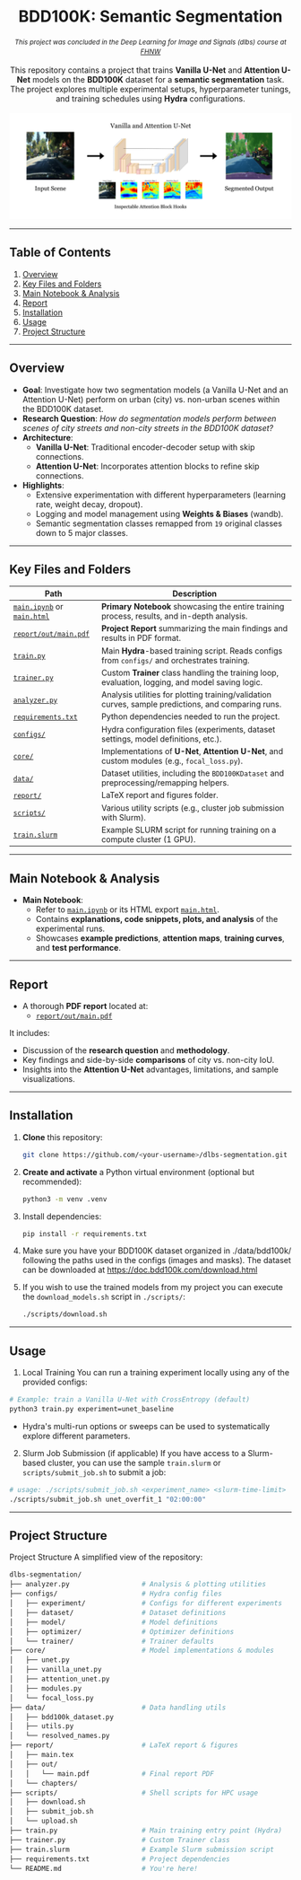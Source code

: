 <h1 align="center">BDD100K: Semantic Segmentation</h1>
<div align="center"><i><small>This project was concluded in the Deep Learning for Image and Signals (dlbs) course at <a href="http://fhnw.ch/en">FHNW</a></small></i></div>

<br/>

<div align="center">
This repository contains a project that trains <b>Vanilla U-Net</b> and <b>Attention U-Net</b> models on the <b>BDD100K</b> dataset for a <b>semantic segmentation</b> task. The project explores multiple experimental setups, hyperparameter tunings, and training schedules using <b>Hydra</b> configurations.
</div>

<br/>

<div align="center">
  <img src="./report/figures/repository_banner.jpg" />
</div>

---

## Table of Contents
1. [Overview](#overview)
2. [Key Files and Folders](#key-files-and-folders)
3. [Main Notebook & Analysis](#main-notebook--analysis)
4. [Report](#report)
5. [Installation](#installation)
6. [Usage](#usage)
7. [Project Structure](#project-structure)

---

## Overview

- **Goal**: Investigate how two segmentation models (a Vanilla U-Net and an Attention U-Net) perform on urban (city) vs. non-urban scenes within the BDD100K dataset.
- **Research Question**: *How do segmentation models perform between scenes of city streets and non-city streets in the BDD100K dataset?*
- **Architecture**: 
  - **Vanilla U-Net**: Traditional encoder-decoder setup with skip connections.
  - **Attention U-Net**: Incorporates attention blocks to refine skip connections.
- **Highlights**:
  - Extensive experimentation with different hyperparameters (learning rate, weight decay, dropout).
  - Logging and model management using **Weights & Biases** (wandb).
  - Semantic segmentation classes remapped from `19` original classes down to 5 major classes.

---

## Key Files and Folders

| **Path**                                                   | **Description**                                                                                        |
|------------------------------------------------------------|--------------------------------------------------------------------------------------------------------|
| [`main.ipynb`](./main.ipynb) or [`main.html`](./main.html) | **Primary Notebook** showcasing the entire training process, results, and in-depth analysis.           |
| [`report/out/main.pdf`](./report/out/main.pdf)             | **Project Report** summarizing the main findings and results in PDF format.                            |
| [`train.py`](./train.py)                                   | Main **Hydra**-based training script. Reads configs from `configs/` and orchestrates training.         |
| [`trainer.py`](./trainer.py)                               | Custom **Trainer** class handling the training loop, evaluation, logging, and model saving logic.      |
| [`analyzer.py`](./analyzer.py)                             | Analysis utilities for plotting training/validation curves, sample predictions, and comparing runs.    |
| [`requirements.txt`](./requirements.txt)                   | Python dependencies needed to run the project.                                                         |
| [`configs/`](./configs/)                                   | Hydra configuration files (experiments, dataset settings, model definitions, etc.).                    |
| [`core/`](./core/)                                         | Implementations of **U-Net**, **Attention U-Net**, and custom modules (e.g., `focal_loss.py`).         |
| [`data/`](./data/)                                         | Dataset utilities, including the `BDD100KDataset` and preprocessing/remapping helpers.                 |
| [`report/`](./report/)                                     | LaTeX report and figures folder.                                                                       |
| [`scripts/`](./scripts/)                                   | Various utility scripts (e.g., cluster job submission with Slurm).                                     |
| [`train.slurm`](./train.slurm)                             | Example SLURM script for running training on a compute cluster (1 GPU).                                |

---

## Main Notebook & Analysis

- **Main Notebook**:  
  - Refer to [`main.ipynb`](./main.ipynb) or its HTML export [`main.html`](./main.html).  
  - Contains **explanations, code snippets, plots, and analysis** of the experimental runs.  
  - Showcases **example predictions**, **attention maps**, **training curves**, and **test performance**.

---

## Report

- A thorough **PDF report** located at:
  - [`report/out/main.pdf`](./report/out/main.pdf)

It includes:
- Discussion of the **research question** and **methodology**.  
- Key findings and side-by-side **comparisons** of city vs. non-city IoU.  
- Insights into the **Attention U-Net** advantages, limitations, and sample visualizations.

---

## Installation

1. **Clone** this repository:
   ```bash
   git clone https://github.com/<your-username>/dlbs-segmentation.git
   ```

2. **Create and activate** a Python virtual environment (optional but recommended):
    ```bash
    python3 -m venv .venv
    ```

3. Install dependencies:
    ```bash
    pip install -r requirements.txt
    ```

4. Make sure you have your BDD100K dataset organized in ./data/bdd100k/ following the paths used in the configs (images and masks). The dataset can be downloaded at https://doc.bdd100k.com/download.html

5. If you wish to use the trained models from my project you can execute the `download_models.sh` script in `./scripts/`:
    ```bash
    ./scripts/download.sh
    ```

---

## Usage

1. Local Training
You can run a training experiment locally using any of the provided configs:

```bash
# Example: train a Vanilla U-Net with CrossEntropy (default)  
python3 train.py experiment=unet_baseline
```
- Hydra's multi-run options or sweeps can be used to systematically explore different parameters.

2. Slurm Job Submission (if applicable)
If you have access to a Slurm-based cluster, you can use the sample `train.slurm` or `scripts/submit_job.sh` to submit a job:

```bash
# usage: ./scripts/submit_job.sh <experiment_name> <slurm-time-limit>
./scripts/submit_job.sh unet_overfit_1 "02:00:00"
```

---

## Project Structure

Project Structure
A simplified view of the repository:

```bash
dlbs-segmentation/
├── analyzer.py                  # Analysis & plotting utilities
├── configs/                     # Hydra config files
│   ├── experiment/              # Configs for different experiments
│   ├── dataset/                 # Dataset definitions
│   ├── model/                   # Model definitions
│   ├── optimizer/               # Optimizer definitions
│   └── trainer/                 # Trainer defaults
├── core/                        # Model implementations & modules
│   ├── unet.py
│   ├── vanilla_unet.py
│   ├── attention_unet.py
│   ├── modules.py
│   └── focal_loss.py
├── data/                        # Data handling utils
│   ├── bdd100k_dataset.py
│   ├── utils.py
│   └── resolved_names.py
├── report/                      # LaTeX report & figures
│   ├── main.tex
│   ├── out/
│   │   └── main.pdf             # Final report PDF
│   └── chapters/
├── scripts/                     # Shell scripts for HPC usage
│   ├── download.sh
│   ├── submit_job.sh
│   └── upload.sh
├── train.py                     # Main training entry point (Hydra)
├── trainer.py                   # Custom Trainer class
├── train.slurm                  # Example Slurm submission script
├── requirements.txt             # Project dependencies
└── README.md                    # You're here!
```
